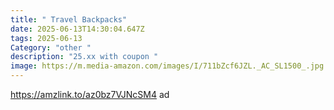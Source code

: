 ```yaml
---
title: " Travel Backpacks"
date: 2025-06-13T14:30:04.647Z
tags: 2025-06-13
Category: "other "
description: "25.xx with coupon "
image: https://m.media-amazon.com/images/I/711bZcf6JZL._AC_SL1500_.jpg
---
```

https://amzlink.to/az0bz7VJNcSM4  ad
